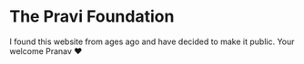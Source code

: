 # The Pravi Foundation

I found this website from ages ago and have decided to make it public. Your welcome Pranav ❤️